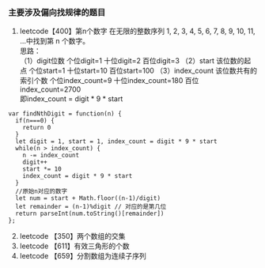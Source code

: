 ### 主要涉及偏向找规律的题目
1. leetcode【400】第n个数字
在无限的整数序列 1, 2, 3, 4, 5, 6, 7, 8, 9, 10, 11, ...中找到第 n 个数字。   
思路：  
（1）digit位数 个位digit=1 十位digit=2 百位digit=3
（2）start 该位数的起点 个位start=1 十位start=10 百位start=100
（3）index_count 该位数共有的索引个数 个位index_count=9 十位index_count=180 百位index_count=2700  
即index_count = digit * 9 * start  
```
var findNthDigit = function(n) {
  if(n===0) {
    return 0
  }
  let digit = 1, start = 1, index_count = digit * 9 * start
  while(n > index_count) {
    n -= index_count
    digit++
    start *= 10
    index_count = digit * 9 * start
  }
  //原始n对应的数字 
  let num = start + Math.floor((n-1)/digit) 
  let remainder = (n-1)%digit // 对应的是第几位
  return parseInt(num.toString()[remainder])
};
```
2. leetcode 【350】两个数组的交集
3. leetcode 【611】有效三角形的个数
4. leetcode 【659】分割数组为连续子序列